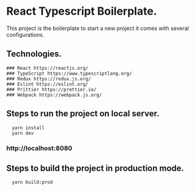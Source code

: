 # React Typescript Boilerplate.

This project is the boilerplate to start a new project it comes with several configurations.
  ## Technologies.
    ### React https://reactjs.org/
    ### TypeScript https://www.typescriptlang.org/
    ### Redux https://redux.js.org/
    ### Eslint https://eslint.org/
    ### Prittier https://prettier.io/
    ### Webpack https://webpack.js.org/

  ## Steps to run the project on local server.
      yarn install
      yarn dev
   ### http://localhost:8080

  ## Steps to build the project in production mode.
      yarn build:prod
